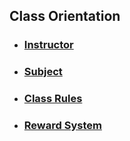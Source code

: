<style>
  h1{
    display:none;
  }
</style>
## Class Orientation
- ### [Instructor](instructor.md)
- ### [Subject](subject.md)
- ### [Class Rules](rules.md)
- ### [Reward System](reward.md)
